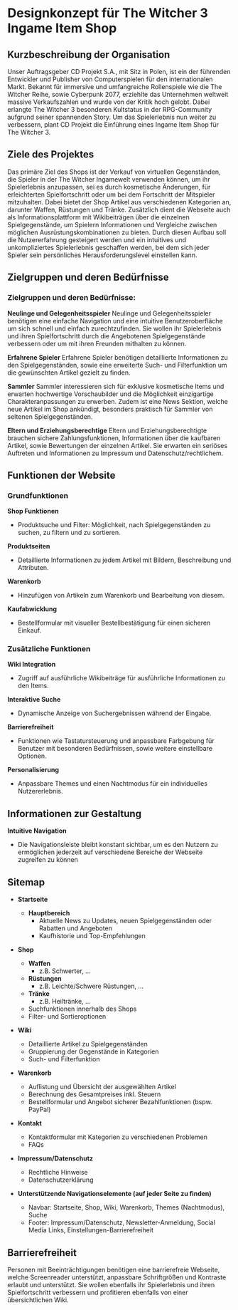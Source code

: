 # Designkonzept für The Witcher 3 Ingame Item Shop

## Kurzbeschreibung der Organisation
Unser Auftragsgeber CD Projekt S.A., mit Sitz in Polen, ist ein der führenden Entwickler und Publisher von Computerspielen für den internationalen Markt. Bekannt für immersive und umfangreiche Rollenspiele wie die The Witcher Reihe, sowie Cyberpunk 2077, erziehlte das Unternehmen weltweit massive Verkaufszahlen und wurde von der Kritik hoch gelobt. Dabei erlangte The Witcher 3 besonderen Kultstatus in der RPG-Community aufgrund seiner spannenden Story. Um das Spielerlebnis nun weiter zu verbessern, plant CD Projekt die Einführung eines Ingame Item Shop für The Witcher 3.

## Ziele des Projektes
Das primäre Ziel des Shops ist der Verkauf von virtuellen Gegenständen, die Spieler in der The Witcher Ingamewelt verwenden können, um ihr Spielerlebnis anzupassen, sei es durch kosmetische Änderungen, für erleichterten Spielfortschritt oder um bei dem Fortschritt der Mitspieler mitzuhalten. Dabei bietet der Shop Artikel aus verschiedenen Kategorien an, darunter Waffen, Rüstungen und Tränke.
Zusätzlich dient die Webseite auch als Informationsplattform mit Wikibeiträgen über die einzelnen Spielgegenstände, um Spielern Informationen und Vergleiche zwischen möglichen Ausrüstungskombinationen zu bieten.
Durch diesen Aufbau soll die Nutzererfahrung gesteigert werden und ein intuitives und unkompliziertes Spielerlebnis geschaffen werden, bei dem sich jeder Spieler sein persönliches Herausforderungslevel einstellen kann.

## Zielgruppen und deren Bedürfnisse

### Zielgruppen und deren Bedürfnisse:
**Neulinge und Gelegenheitsspieler**
Neulinge und Gelegenheitsspieler benötigen eine einfache Navigation und eine intuitive Benutzeroberfläche um sich schnell und einfach zurechtzufinden. Sie wollen ihr Spielerlebnis und ihren Spielfortschritt durch die Angebotenen Spielgegenstände verbessern oder um mit ihren Freunden mithalten zu können.

**Erfahrene Spieler**
Erfahrene Spieler benötigen detaillierte Informationen zu den Spielgegenständen, sowie eine erweiterte Such- und Filterfunktion um die gewünschten Artikel gezielt zu finden.

**Sammler**
Sammler interessieren sich für exklusive kosmetische Items und erwarten hochwertige Vorschaubilder und die Möglichkeit einzigartige Charakteranpassungen zu erwerben. Zudem ist eine News Sektion, welche neue Artikel im Shop ankündigt, besonders praktisch für Sammler von seltenen Spielgegenständen.

**Eltern und Erziehungsberechtige**
Eltern und Erziehungsberechtigte brauchen sichere Zahlungsfunktionen, Informationen über die kaufbaren Artikel, sowie Bewertungen der einzelnen Artikel. Sie erwarten ein seriöses Auftreten und Informationen zu Impressum und Datenschutz/rechtlichem.

## Funktionen der Website

### Grundfunktionen

**Shop Funktionen**
- Produktsuche und Filter: Möglichkeit, nach Spielgegenständen zu suchen, zu filtern und zu sortieren.

**Produktseiten**
- Detaillierte Informationen zu jedem Artikel mit Bildern, Beschreibung und Attributen.

**Warenkorb**
- Hinzufügen von Artikeln zum Warenkorb und Bearbeitung von diesem.

**Kaufabwicklung**
- Bestellformular mit visueller Bestellbestätigung für einen sicheren Einkauf.

### Zusätzliche Funktionen
**Wiki Integration**
- Zugriff auf ausführliche Wikibeiträge für ausführliche Informationen zu den Items.

**Interaktive Suche**
- Dynamische Anzeige von Suchergebnissen während der Eingabe.

**Barrierefreiheit**
- Funktionen wie Tastatursteuerung und anpassbare Farbgebung für Benutzer mit besonderen Bedürfnissen, sowie weitere einstellbare Optionen.

**Personalisierung**
- Anpassbare Themes und einen Nachtmodus für ein individuelles Nutzererlebnis.

## Informationen zur Gestaltung

**Intuitive Navigation**
- Die Navigationsleiste bleibt konstant sichtbar, um es den Nutzern zu ermöglichen jederzeit auf verschiedene Bereiche der Webseite zugreifen zu können

## Sitemap

- **Startseite**
  - **Hauptbereich**
    - Aktuelle News zu Updates, neuen Spielgegenständen oder Rabatten und Angeboten
    - Kaufhistorie und Top-Empfehlungen

- **Shop**
  - **Waffen**
    - z.B. Schwerter, …
  - **Rüstungen**
    - z.B. Leichte/Schwere Rüstungen, …
  - **Tränke**
    - z.B. Heiltränke, …
  - Suchfunktionen innerhalb des Shops
  - Filter- und Sortieroptionen

- **Wiki**
  - Detaillierte Artikel zu Spielgegenständen
  - Gruppierung der Gegenstände in Kategorien
  - Such- und Filterfunktion

- **Warenkorb**
  - Auflistung und Übersicht der ausgewählten Artikel
  - Berechnung des Gesamtpreises inkl. Steuern
  - Bestellformular und Angebot sicherer Bezahlfunktionen (bspw. PayPal)

- **Kontakt**
  - Kontaktformular mit Kategorien zu verschiedenen Problemen
  - FAQs

- **Impressum/Datenschutz**
  - Rechtliche Hinweise
  - Datenschutzerklärung

- **Unterstützende Navigationselemente (auf jeder Seite zu finden)**
  - Navbar: Startseite, Shop, Wiki, Warenkorb, Themes (Nachtmodus), Suche
  - Footer: Impressum/Datenschutz, Newsletter-Anmeldung, Social Media Links, Einstellungen-Barrierefreiheit

## **Barrierefreiheit**
 Personen mit Beeinträchtigungen benötigen eine barrierefreie Webseite, welche Screenreader unterstützt, anpassbare Schriftgrößen und Kontraste erlaubt und unterstützt. Sie wollen ebenfalls ihr Spielerlebnis und ihren Spielfortschritt verbessern und profitieren 
 ebenfalls von einer übersichtlichen Wiki.
